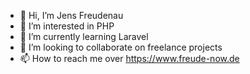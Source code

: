 - 👋 Hi, I’m Jens Freudenau
- 👀 I’m interested in PHP
- 🌱 I’m currently learning Laravel
- 💞️ I’m looking to collaborate on freelance projects
- 📫 How to reach me over https://www.freude-now.de

<!---
jensfreudenau/jensfreudenau is a ✨ special ✨ repository because its `README.md` (this file) appears on your GitHub profile.
You can click the Preview link to take a look at your changes.
--->
